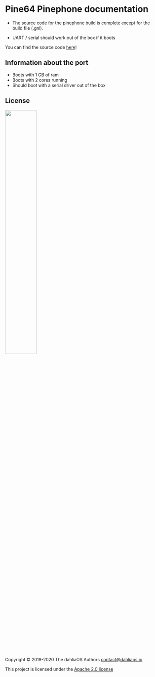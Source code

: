 # Pine64 Pinephone documentation

* The source code for the pinephone build is complete except for the build file (.gni). 

* UART / serial should work out of the box if it boots

You can find the source code [here](https://github.com/dahlia-os/fuchsia-pine64-pinephone)!

## Information about the port

* Boots with 1 GB of ram
* Boots with 2 cores running
* Should boot with a serial driver out of the box

## License

<p align="left">
  <img width="45%" src="https://github.com/dahlia-os/brand/blob/master/Logo%20SVGs/dahliaOS%20logo%20with%20text%20(drop%20shadow).svg"
</p>

Copyright © 2019-2020 The dahliaOS Authors contact@dahliaos.io

This project is licensed under the [Apache 2.0 license](../../LICENSE)
